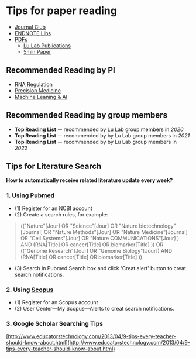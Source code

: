# Tips for paper reading

* [Journal Club](https://cloud.tsinghua.edu.cn/d/3fc850ee450b4d00b402/)
* [ENDNOTE Libs](https://cloud.tsinghua.edu.cn/d/07d2b19d6b284ebea5ea/?p=%2FENDNOTE\&mode=list)
* [PDFs](https://cloud.tsinghua.edu.cn/d/07d2b19d6b284ebea5ea/)
  * [Lu Lab Publications](https://cloud.tsinghua.edu.cn/d/07d2b19d6b284ebea5ea/?p=%2FLu%20Lab%20Publications\&mode=list)
  * [5min Paper](https://cloud.tsinghua.edu.cn/d/9d49a35091bc41baa830/)

## **Recommended Reading by PI**

* [RNA Regulation](rna/)
* [Precision Medicine](med/)
* [Machine Leaning & AI](ai/)

## **Recommended Reading by group members**

* [**Top Reading List** ](https://cloud.tsinghua.edu.cn/d/928f3f4a8c8d4ab8b8ad/files/?p=%2F5min%20Papers%2F2020%20Top%20Reading%20List.md)-- recommended by Lu Lab group members in _2020_
* **Top Reading List** -- recommended by by Lu Lab group members in _2021_
* **Top Reading List** -- recommended by by Lu Lab group members in _2022_

## Tips for Literature Search

**How to automatically receive related literature update every week?**

### 1. Using [Pubmed](https://www.ncbi.nlm.nih.gov/pubmed)

* (1) Register for an NCBI account
* (2) Create a search rules, for example:

> (("Nature"\[Jour] OR "Science"\[Jour] OR "Nature biotechnology"\[Journal] OR "Nature Methods"\[Jour] OR "Nature Medicine"\[Journal] OR "Cell Systems"\[Jour] OR "Nature COMMUNICATIONS"\[Jour] ) AND (RNA\[Title] OR cancer\[Title] OR biomarker\[Title] )) OR (("Genome Research"\[Jour] OR "Genome Biology"\[Jour]) AND (RNA\[Title] OR cancer\[Title] OR biomarker\[Title] ))

* (3) Search in Pubmed Search box and click 'Creat alert' button to creat search notifications.

### 2. Using [Scopus](https://www.scopus.com)

* (1) Register for an Scopus account
* (2) User Center—My Scopus—Alerts to creat search notifications.

### 3. Google Scholar Searching Tips

[http://www.educatorstechnology.com/2013/04/9-tips-every-teacher-should-know-about.html](http://www.educatorstechnology.com/2013/04/9-tips-every-teacher-should-know-about.html)
